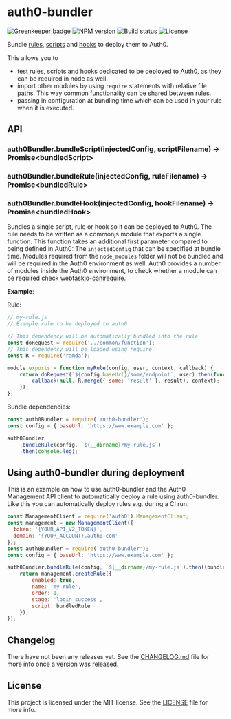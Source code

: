 # auth0-bundler

[![Greenkeeper badge](https://badges.greenkeeper.io/holidaycheck/auth0-bundler.svg)](https://greenkeeper.io/)
[![NPM version][npm-image]][npm-url]
[![Build status][travis-ci-image]][travis-ci-url]
[![License][license-image]][license-url]

Bundle [rules](https://auth0.com/docs/rules), [scripts](https://auth0.com/docs/connections/database/mysql#3-provide-action-scripts) and [hooks](https://auth0.com/docs/hooks) to deploy them to Auth0.

This allows you to
- test rules, scripts and hooks dedicated to be deployed to Auth0, as they can be required in node as well.
- import other modules by using `require` statements with relative file paths. This way common functionality can be shared between rules.
- passing in configuration at bundling time which can be used in your rule when it is executed.

## API

### auth0Bundler.bundleScript(injectedConfig, scriptFilename) -> Promise\<bundledScript\>
### auth0Bundler.bundleRule(injectedConfig, ruleFilename) -> Promise\<bundledRule\>
### auth0Bundler.bundleHook(injectedConfig, hookFilename) -> Promise\<bundledHook\>

Bundles a single script, rule or hook so it can be deployed to Auth0. The rule needs to be written as a commonjs
module that exports a single function. This function takes an additional first parameter compared to being defined in Auth0: The `injectedConfig` that can be specified at bundle time. Modules required from the `node_modules` folder will not be bundled and will be required in the Auth0 environment as well. Auth0 provides a number of modules inside the Auth0 environment, to check whether a module can be required check [webtaskio-canirequire](https://tehsis.github.io/webtaskio-canirequire/).

__Example__:

Rule:

```js
// my-rule.js
// Example rule to be deployed to auth0

// This dependency will be automatically bundled into the rule
const doRequest = require('../common/function');
// This dependency will be loaded using require
const R = require('ramda');

module.exports = function myRule(config, user, context, callback) {
    return doRequest(`${config.baseUrl}/some/endpoint`, user).then(function (result) {
        callback(null, R.merge({ some: 'result' }, result), context);
    });
};
```

Bundle dependencies:

```js
const auth0Bundler = require('auth0-bundler');
const config = { baseUrl: 'https://www.example.com' };

auth0Bundler
    .bundleRule(config, `${__dirname}/my-rule.js`)
    .then(console.log);
```



## Using auth0-bundler during deployment

This is an example on how to use auth0-bundler and the Auth0 Management API client to automatically
deploy a rule using auth0-bundler. Like this you can automatically deploy rules e.g. during a
CI run.

```js
const ManagementClient = require('auth0').ManagementClient;
const management = new ManagementClient({
  token: '{YOUR_API_V2_TOKEN}',
  domain: '{YOUR_ACCOUNT}.auth0.com'
});
const auth0Bundler = require('auth0-bundler');
const config = { baseUrl: 'https://www.example.com' };

auth0Bundler.bundleRule(config, `${__dirname}/my-rule.js`).then((bundledRule) => {
    return management.createRule({
        enabled: true,
        name: 'my-rule',
        order: 1,
        stage: 'login_success',
        script: bundledRule
    });
});
```

## Changelog

There have not been any releases yet. See the [CHANGELOG.md](CHANGELOG.md) file for more info once a version
was released.

## License

This project is licensed under the MIT license. See the [LICENSE](LICENSE) file for more info.

[npm-image]: https://img.shields.io/npm/v/auth0-bundler.svg
[npm-url]: https://npmjs.org/package/auth0-bundler
[travis-ci-image]: https://img.shields.io/travis/holidaycheck/auth0-bundler/master.svg
[travis-ci-url]: https://travis-ci.org/holidaycheck/auth0-bundler
[license-image]: http://img.shields.io/npm/l/auth0-lock.svg
[license-url]: #license
